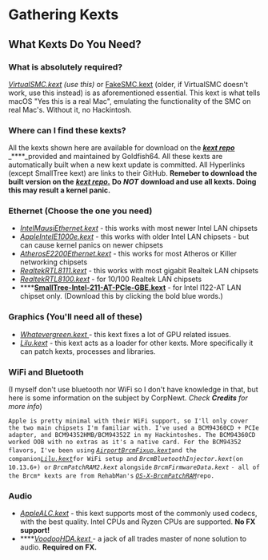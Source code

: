# Gathering Kexts

## What Kexts Do You Need?

### **What is absolutely required?**

[_VirtualSMC.kext_](https://github.com/acidanthera/VirtualSMC) _\(use this\)_ or [FakeSMC.kext](https://github.com/RehabMan/OS-X-FakeSMC-kozlek) \(older, if VirtualSMC doesn't work, use this instead\) is as aforementioned essential. This kext is what tells macOS "Yes this is a real Mac", emulating the functionality of the SMC on real Mac's. Without it, no Hackintosh.

### Where can I find these kexts?

All the kexts shown here are available for download on the [_**kext repo**_](https://1drv.ms/f/s!AiP7m5LaOED-m-J8-MLJGnOgAqnjGw) _****_provided and maintained by Goldfish64. All these kexts are automatically built when a new kext update is committed. All Hyperlinks \(except SmallTree kext\) are links to their GitHub. **Remeber to download the built version on the** [_**kext repo**_**.**](https://1drv.ms/f/s!AiP7m5LaOED-m-J8-MLJGnOgAqnjGw) **Do** _**NOT**_ **download and use all kexts. Doing this may result a kernel panic.**

### Ethernet \(Choose the one you need\)

* _​_[_IntelMausiEthernet.kext_](https://github.com/Mieze/IntelMausiEthernet) - this works with most newer Intel LAN chipsets
* [_AppleIntelE1000e.kext_](https://sourceforge.net/projects/osx86drivers/) - this works with older Intel LAN chipsets - but can cause kernel panics on newer chipsets
* _​_[_AtherosE2200Ethernet.kext_](https://github.com/Mieze/AtherosE2200Ethernet) - this works for most Atheros or Killer networking chipsets
* _​_[_RealtekRTL8111.kext_](https://github.com/Mieze/RTL8111_driver_for_OS_X) - this works with most gigabit Realtek LAN chipsets
* _​_[_RealtekRTL8100.kext_](https://github.com/Mieze/RealtekRTL8100) - for 10/100 Realtek LAN chipsets
* \*\*\*\*[**SmallTree-Intel-211-AT-PCIe-GBE.kext**](https://cdn.discordapp.com/attachments/390417931659378688/556912824228773888/SmallTree-Intel-211-AT-PCIe-GBE.kext.zip) - for Intel I122-AT LAN chipset only. \(Download this by clicking the bold blue words.\)

### Graphics \(You'll need all of these\)

* [_Whatevergreen.kext_ ](https://github.com/acidanthera/WhateverGreen)_-_ this kext fixes a lot of GPU related issues.
* [_Lilu.kext_](https://github.com/acidanthera/Lilu) _-_ this kext acts as a loader for other kexts. More specifically it can patch kexts, processes and libraries.

### WiFi and Bluetooth 

\(I myself don't use bluetooth nor WiFi so I don't have knowledge in that, but here is some information on the subject by CorpNewt. _Check **Credits** for more info_\) 

`Apple is pretty minimal with their WiFi support, so I'll only cover the two main chipsets I'm familiar with. I've used a BCM94360CD + PCIe adapter, and BCM94352HMB/BCM94352Z in my Hackintoshes. The BCM94360CD worked OOB with no extras as it's a native card. For the BCM94352 flavors, I've been using` [_`AirportBrcmFixup.kext`_](https://github.com/acidanthera/AirportBrcmFixup)`and the companion`[_`Lilu.kext`_](https://github.com/vit9696/Lilu/releases)`for WiFi setup and` _`BrcmBluetoothInjector.kext`_`(on 10.13.6+) or` _`BrcmPatchRAM2.kext`_ `alongside` _`BrcmFirmwareData.kext`_ `- all of the Brcm* kexts are from RehabMan's` [_`OS-X-BrcmPatchRAM`_](https://github.com/RehabMan/OS-X-BrcmPatchRAM)`repo.`

### Audio

* [_AppleALC.kext_](https://github.com/acidanthera/AppleALC) _-_ this kext supports most of the commonly used codecs, with the best quality. Intel CPUs and Ryzen CPUs are supported. **No FX support!**
* \*\*\*\*[_VoodooHDA.kext_ ](https://sourceforge.net/projects/voodoohda/)_-_ a jack of all trades master of none solution to audio. **Required on FX.**

